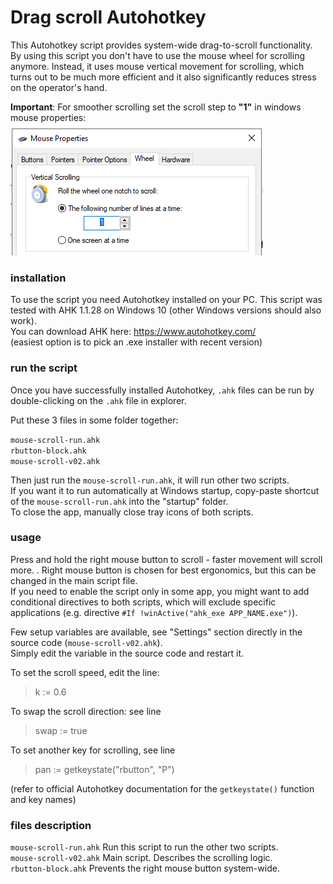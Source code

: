 # Drag scroll Autohotkey 
This Autohotkey script provides system-wide drag-to-scroll functionality.  
By using this script you don't have to use the mouse wheel for scrolling anymore. Instead, it uses mouse vertical movement for scrolling, which turns out to be much more efficient and it also significantly reduces stress on the operator's hand.   

**Important**: For smoother scrolling set the scroll step to **"1"** in windows mouse properties:  
<img src="https://github.com/Mikhail22/Autohotkey/blob/master/img/wheel.png">  
  

### installation
To use the script you need Autohotkey installed on your PC. This script was tested with AHK 1.1.28 on Windows 10 (other Windows versions should also work).  
You can download AHK here: https://www.autohotkey.com/  
(easiest option is to pick an .exe installer with recent version)

### run the script
Once you have successfully installed Autohotkey, `.ahk` files can be run by double-clicking on the `.ahk` file in explorer.  

Put these 3 files in some folder together:  

`mouse-scroll-run.ahk`  
`rbutton-block.ahk`   
`mouse-scroll-v02.ahk`   

Then just run the `mouse-scroll-run.ahk`, it will run other two scripts.  
If you want it to run automatically at Windows startup, copy-paste shortcut of the `mouse-scroll-run.ahk` into the "startup" folder.  
To close the app, manually close tray icons of both scripts.

### usage
Press and hold the right mouse button to scroll - faster movement will scroll more.  . 
Right mouse button is chosen for best ergonomics, but this can be changed in the main script file.  
If you need to enable the script only in some app, you might want to add conditional directives to both  scripts, which will exclude specific applications (e.g. directive `#If !winActive("ahk_exe APP_NAME.exe")`).  

Few setup variables are available, see "Settings" section directly in the source code (`mouse-scroll-v02.ahk`).  
Simply edit the variable in the source code and restart it.

To set the scroll speed, edit the line:  
> k := 0.6

To swap the scroll direction: see line  
> swap := true

To set another key for scrolling, see line  
> pan := getkeystate("rbutton", "P")  

(refer to official Autohotkey documentation for the `getkeystate()` function and key names)  

### files description
`mouse-scroll-run.ahk` Run this script to run the other two scripts.  
`mouse-scroll-v02.ahk` Main script. Describes the scrolling logic.  
`rbutton-block.ahk` Prevents the right mouse button system-wide.
